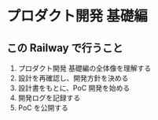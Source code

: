 # プロダクト開発 基礎編

## この Railway で行うこと
1. プロダクト開発 基礎編の全体像を理解する
2. 設計を再確認し、開発方針を決める
3. 設計書をもとに、PoC 開発を始める
4. 開発ログを記録する
5. PoC を公開する
